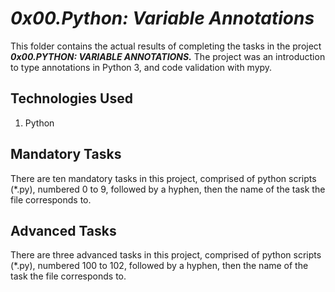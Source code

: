 # ___0x00.Python: Variable Annotations___
This folder contains the actual results of completing the tasks in the project ___0x00.PYTHON: VARIABLE ANNOTATIONS.___ The project was an introduction to type annotations in Python 3, and code validation with mypy.

## Technologies Used
1. Python

## Mandatory Tasks
There are ten mandatory tasks in this project, comprised of python scripts (*.py), numbered 0 to 9, followed by a hyphen, then the name of the task the file corresponds to.

## Advanced Tasks
There are three advanced tasks in this project, comprised of python scripts (*.py), numbered 100 to 102, followed by a hyphen, then the name of the task the file corresponds to.
